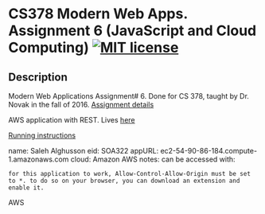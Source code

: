 
# CS378 Modern Web Apps. Assignment 6 (JavaScript and Cloud Computing) [![MIT license](https://img.shields.io/badge/license-MIT-lightgrey.svg)](https://https://raw.githubusercontent.com/qirh/CS378-assignment6/master/LICENSE)

## Description
Modern Web Applications Assignment# 6. Done for CS 378, taught by Dr. Novak in the fall of 2016. [Assignment details](https://rawgit.com/qirh/CS378-assignment6/master/assignment6.pdf)

AWS application with REST. Lives [here]()


[Running instructions](https://raw.githubusercontent.com/qirh/CS375-assignment4/master/assignment/README.nl?token=ABRSCZqM67yOR64tNiCNfBwkLDlPFZ3vks5akjrewA%3D%3D)

name: Saleh Alghusson
eid: SOA322
appURL: ec2-54-90-86-184.compute-1.amazonaws.com
cloud: Amazon AWS
notes:
	can be accessed with:

		

	for this application to work, Allow-Control-Allow-Origin must be set to *. to do so on your browser, you can download an extension and enable it.


 AWS